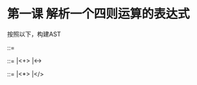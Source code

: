 # 第一课 解析一个四则运算的表达式

  按照以下，构建AST

  <Expression> ::=
    <AdditiveExpression><EOF>

  <AdditiveExpression> ::=
    <MultiplicativeExpression>
    |<AdditiveExpression><+><MultiplicativeExpression>
    |<AdditiveExpression><-><MultiplicativeExpression>

  <MultiplicativeExpression> ::=
    <Number>
    |<MultiplicativeExpression><*><Number>
    |<MultiplicativeExpression></><Number>

  